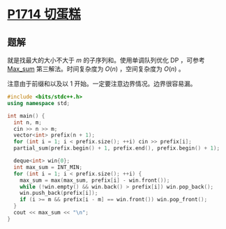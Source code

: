 # [P1714 切蛋糕](https://www.luogu.com.cn/problem/P1714)

## 题解
就是找最大的大小不大于 $m$ 的子序列和。使用单调队列优化 DP ，可参考[Max_sum](hdu_1003_Max_sum.md) 第三解法。时间复杂度为 $O(n)$ ，空间复杂度为 $O(n)$ 。

注意由于前缀和以及以 1 开始。一定要注意边界情况。边界很容易漏。

```cpp
#include <bits/stdc++.h>
using namespace std;

int main() {
  int n, m;
  cin >> n >> m;
  vector<int> prefix(n + 1);
  for (int i = 1; i < prefix.size(); ++i) cin >> prefix[i];
  partial_sum(prefix.begin() + 1, prefix.end(), prefix.begin() + 1);

  deque<int> win{0};
  int max_sum = INT_MIN;
  for (int i = 1; i < prefix.size(); ++i) {
    max_sum = max(max_sum, prefix[i] - win.front());
    while (!win.empty() && win.back() > prefix[i]) win.pop_back();
    win.push_back(prefix[i]);
    if (i >= m && prefix[i - m] == win.front()) win.pop_front();
  }
  cout << max_sum << "\n";
}
```
